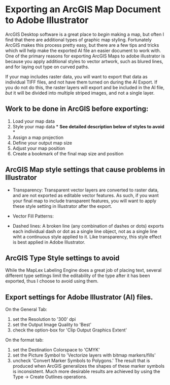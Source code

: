 # Exporting an ArcGIS Map Document to Adobe Illustrator

ArcGIS Desktop software is a great place to *begin* making a map, but often I find that there are additional types of graphic map styling.  Fortunately ArcGIS makes this process pretty easy, but there are a few tips and tricks which will help make the exported AI file an easier document to work with.  One of the primary reasons for exporting ArcGIS Maps to adobe illustrator is because you apply additional styles to vector artwork, such as blured lines, and for laying out type on curved paths.  

If your map includes raster data, you will want to export that data as individual TIFF files, and not have them turned on during the AI Export.  If you do not do this, the raster layers will export and be included in the AI file, *but* it will be divided into multiple striped images, and not a single layer.

## Work to be done in ArcGIS before exporting:
1. Load your map data
2. Style your map data  * **See detailed description below of styles to avoid** *
2. Assign a map projection
3. Define your output map size
4. Adjust your map position
5. Create a bookmark of the final map size and position


## ArcGIS Map style settings that cause problems in Illustrator
  * Transparency:  Transparent vector layers are converted to raster data, and are not exported as editable vector features. As such, if you want your final map to include transparent features, you will want to apply these style setting in Illustrator after the export.

  * Vector Fill Patterns:

  * Dashed lines:  A broken line (any combination of dashes or dots) exports each individual dash or dot as a single line   object, not as a single line wiht a continuous style applied to it.  Like transparency, this style effect is best applied in Adobe Illustrator.

## ArcGIS Type Style settings to avoid
While the MapLex Labeling Engine does a great job of placing text, several different type settings limit the editability of the type after it has been exported, thus I choose to avoid using them.

## Export settings for Adobe Illustrator (AI) files.
On the General Tab:
1) set the Resolution to '300' dpi
2) set the Output Image Quality to 'Best'
3) check the option-box for 'Clip Output Graphics Extent'

On the format tab:
1) set the Destination Colorspace to 'CMYK'
2) set the Picture Symbol to 'Vectorize layers with bitmap markers/fills'
3) uncheck 'Convert Marker Symbols to Polygons.'  The result that is produced when ArcGIS generalizes the shapes of these marker symbols is inconsistent.  Much more desirable results are achieved by using the Type -> Create Outlines operations.
